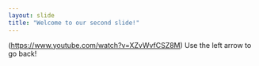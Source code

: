 ```yaml
---
layout: slide
title: "Welcome to our second slide!"
---
```

(https://www.youtube.com/watch?v=XZvWvfCSZ8M)
Use the left arrow to go back!